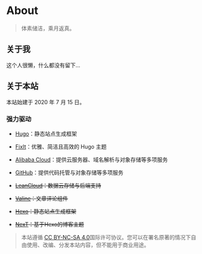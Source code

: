 # About

> 体素储洁，乘月返真。

## 关于我

这个人很懒，什么都没有留下...

## 关于本站

本站始建于 2020 年 7 月 15 日。  

### 强力驱动

- [Hugo](https://gohugo.io/)：静态站点生成框架
- [FixIt](https://github.com/Lruihao/FixIt)：优雅、简洁且高效的 Hugo 主题

- [Alibaba Cloud](https://www.aliyun.com/)：提供云服务器、域名解析与对象存储等多项服务
- [GitHub](https://github.com/)：提供代码托管与对象存储等多项服务
- ~~[LeanCloud](https://www.leancloud.cn/)：数据云存储与后端支持~~
- ~~[Valine](https://valine.js.org/)：文章评论组件~~
- ~~[Hexo](https://hexo.io/zh-cn/)：静态站点生成框架~~
- ~~[NexT](https://github.com/theme-next/hexo-theme-next)：基于Hexo的博客主题~~



> 本站遵循 [CC BY-NC-SA 4.0](https://creativecommons.org/licenses/by-nc-sa/4.0/)国际许可协议。您可以在署名原著的情况下自由使用、改编、分发本站内容，但不能用于商业用途。
>

